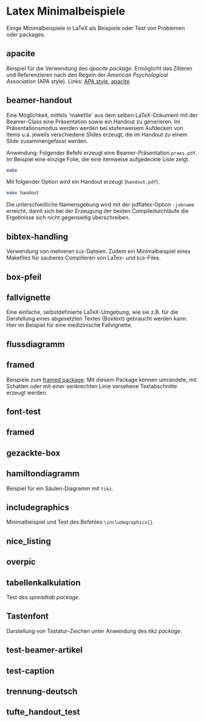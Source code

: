 # Latex Minimalbeispiele
Einige Minimalbeispiele in LaTeX als Beispiele oder Test von Problemen oder packages.

## apacite
Beispiel für die Verwendung des *apacite package*. Ermöglicht das Zitieren und
Referenzieren nach den Regeln der *American Psychological Association* (APA
style).
Links: [APA style](http://www.apastyle.org/), [apacite](https://ctan.org/pkg/apacite)

## beamer-handout
Eine Möglichkeit, mittels 'makefile' aus dem selben LaTeX-Dokument mit der Beamer-Class eine Präsentation sowie ein Handout zu generieren.
Im Präsentationsmodus werden werden bei stufenweisem Aufdecken von Items u.ä. jeweils verschiedene Slides erzeugt,
die im Handout zu einem Slide zusammengefasst werden.

Anwendung:
Folgender Befehl erzeugt eine Beamer-Präsentation `praes.pdf`. Im Beispiel eine einzige Folie, die eine itemweise aufgedeckte Liste zeigt.
```bash
make
```
Mit folgender Option wird ein Handout erzeugt (`handout.pdf`).
```bash
make handout
```
Die unterschiedliche Namensgebung wird mit der pdflatex-Option `-jobname` erreicht,
damit sich bei der Erzeugung der beiden Compiledurchläufe die Ergebnisse sich nicht gegenseitig überschreiben.

## bibtex-handling
Verwendung von mehreren `bib`-Dateien. Zudem ein Minimalbeispiel eines Makefiles für sauberes Compilieren
von LaTex- und `bib`-Files.

## box-pfeil

## fallvignette
Eine einfache, selbstdefinierte LaTeX-Umgebung, wie sie z.B. für die
Darstellung eines abgesetzten Textes (Boxtext) gebraucht werden kann. Hier im
Beispiel für eine medizinische Fallvignette.

## flussdiagramm

## framed
Beispiele zum [framed package](https://www.ctan.org/pkg/framed).
Mit diesem Package können umrandete, mit Schatten oder mit einer senkrechten Linie versehene Textabschnitte erzeugt werden.

## font-test

## framed

## gezackte-box

## hamiltondiagramm
Beispiel für ein Säulen-Diagramm mit `tikz`.

## includegraphics
Minimalbeispiel und Test des Befehles `\includegraphics{}`.

## nice_listing

## overpic
## tabellenkalkulation
Test des *spreadtab package*.

## Tastenfont
Darstellung von Tastatur-Zeichen unter Anwendung des *tikz package*.

## test-beamer-artikel

## test-caption

## trennung-deutsch

## tufte_handout_test
